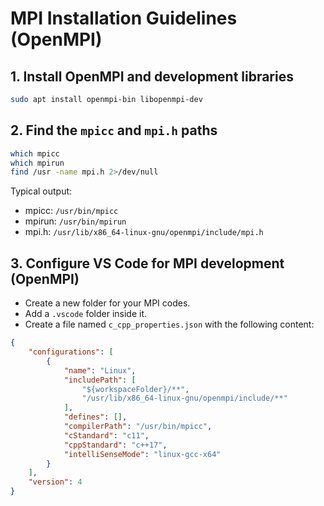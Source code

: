 # MPI Installation Guidelines (OpenMPI)

## 1. Install OpenMPI and development libraries

```sh
sudo apt install openmpi-bin libopenmpi-dev
```

## 2. Find the `mpicc` and `mpi.h` paths

```sh
which mpicc
which mpirun
find /usr -name mpi.h 2>/dev/null
```

Typical output:
- mpicc: `/usr/bin/mpicc`
- mpirun: `/usr/bin/mpirun`
- mpi.h: `/usr/lib/x86_64-linux-gnu/openmpi/include/mpi.h`

## 3. Configure VS Code for MPI development (OpenMPI)

- Create a new folder for your MPI codes.
- Add a `.vscode` folder inside it.
- Create a file named `c_cpp_properties.json` with the following content:

```json
{
    "configurations": [
        {
            "name": "Linux",
            "includePath": [
                "${workspaceFolder}/**",
                "/usr/lib/x86_64-linux-gnu/openmpi/include/**"
            ],
            "defines": [],
            "compilerPath": "/usr/bin/mpicc",
            "cStandard": "c11",
            "cppStandard": "c++17",
            "intelliSenseMode": "linux-gcc-x64"
        }
    ],
    "version": 4
}
```

